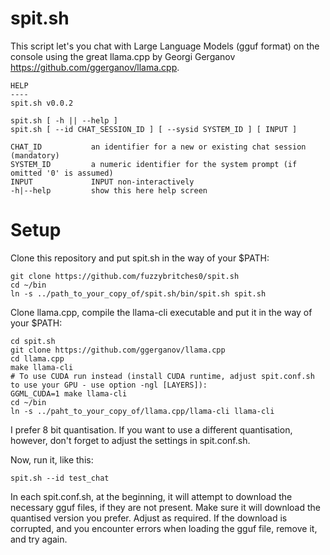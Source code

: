 # spit.sh

This script let's you chat with Large Language Models (gguf format) on the console using the great llama.cpp by Georgi Gerganov <https://github.com/ggerganov/llama.cpp>.

```
HELP
----
spit.sh v0.0.2

spit.sh [ -h || --help ]
spit.sh [ --id CHAT_SESSION_ID ] [ --sysid SYSTEM_ID ] [ INPUT ]

CHAT_ID           an identifier for a new or existing chat session (mandatory)
SYSTEM_ID         a numeric identifier for the system prompt (if omitted '0' is assumed)
INPUT             INPUT non-interactively
-h|--help         show this here help screen
```

# Setup

Clone this repository and put spit.sh in the way of your $PATH:
```
git clone https://github.com/fuzzybritches0/spit.sh
cd ~/bin
ln -s ../path_to_your_copy_of/spit.sh/bin/spit.sh spit.sh
```

Clone llama.cpp, compile the llama-cli executable and put it in the way of your $PATH:
```
cd spit.sh
git clone https://github.com/ggerganov/llama.cpp
cd llama.cpp
make llama-cli
# To use CUDA run instead (install CUDA runtime, adjust spit.conf.sh to use your GPU - use option -ngl [LAYERS]):
GGML_CUDA=1 make llama-cli
cd ~/bin
ln -s ../paht_to_your_copy_of/llama.cpp/llama-cli llama-cli
```

I prefer 8 bit quantisation. If you want to use a different quantisation, however, don't forget to adjust the settings in spit.conf.sh.

Now, run it, like this:
```
spit.sh --id test_chat
```

In each spit.conf.sh, at the beginning, it will attempt to download the necessary gguf files, if they are not present. Make sure it will download the quantised version you prefer. Adjust as required. If the download is corrupted, and you encounter errors when loading the gguf file, remove it, and try again.


